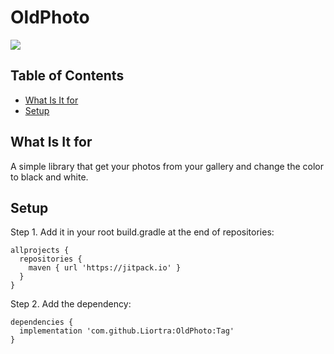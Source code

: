 # OldPhoto
[![](https://jitpack.io/v/Liortra/OldPhoto.svg)](https://jitpack.io/#Liortra/OldPhoto)

## Table of Contents
* [What Is It for](https://github.com/paz-lavi/AccessTo/blob/master/README.md#what-is-it-for)
* [Setup](https://github.com/paz-lavi/AccessTo/blob/master/README.md#setup)


## What Is It for
A simple library that get your photos from your gallery and change the color to black and white.

## Setup
Step 1. Add it in your root build.gradle at the end of repositories:
```
allprojects {
  repositories {
    maven { url 'https://jitpack.io' }
  }
}
```

Step 2. Add the dependency:

```
dependencies {
  implementation 'com.github.Liortra:OldPhoto:Tag'
}
```
